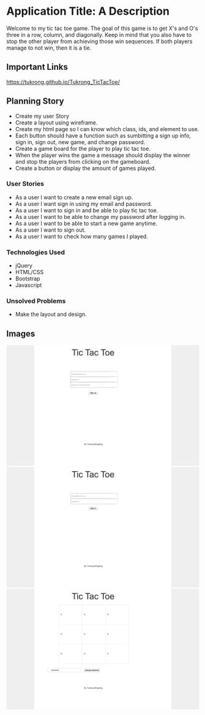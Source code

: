 # Application Title: A Description
Welcome to my tic tac toe game. The goal of this game is to get X's and O's three in a row,
column, and diagonally. Keep in mind that you also have to stop the other player from achieving
those win sequences. If both players manage to not win, then it is a tie.


## Important Links

https://tukrong.github.io/Tukrong_TicTacToe/

## Planning Story
- Create my user Story
- Create a layout using wireframe.
- Create my html page so I can know which class, ids, and element to use.
- Each button should have a function such as sumbitting a sign up info, sign in,
sign out, new game, and change password.
- Create a game board for the player to play tic tac toe.
- When the player wins the game a message should display the winner and stop the players
from clicking on the gameboard.
- Create a button or display the amount of games played.


### User Stories

- As a user I want to create a new email sign up.
- As a user I want sign in using my email and password.
- As a user I want to sign in and be able to play tic tac toe.
- As a user I want to be able to change my password after logging in.
- As a user I want to be able to start a new game anytime.
- As a user I want to sign out.
- As a user I want to check how many games I played.

### Technologies Used

- jQuery
- HTML/CSS
- Bootstrap
- Javascript

### Unsolved Problems

- Make the layout and design.


## Images

![](images/Screen%20Shot%202020-02-16%20at%2011.37.19%20AM.png)
![](images/Screen%20Shot%202020-02-16%20at%2011.36.52%20AM.png)
![](images/Screen%20Shot%202020-02-16%20at%2011.37.52%20AM.png)

